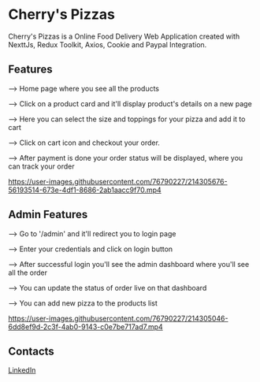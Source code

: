 # Cherry's Pizzas
Cherry's Pizzas is a Online Food Delivery Web Application created with NexttJs, Redux Toolkit, Axios, Cookie and Paypal Integration.

## Features
--> Home page where you see all the products

--> Click on a product card and it'll display product's details on a new page 

--> Here you can select the size and toppings for your pizza and add it to cart

--> Click on cart icon and checkout your order.

--> After payment is done your order status will be displayed, where you can track your order

https://user-images.githubusercontent.com/76790227/214305676-56193514-673e-4df1-8686-2ab1aacc9f70.mp4

## Admin Features
--> Go to '/admin' and it'll redirect you to login page

--> Enter your credentials and click on login button 

--> After successful login you'll see the admin dashboard where you'll see all the order

--> You can update the status of order live on that dashboard

--> You can add new pizza to the products list

https://user-images.githubusercontent.com/76790227/214305046-6dd8ef9d-2c3f-4ab0-9143-c0e7be717ad7.mp4

## Contacts
<a href="https://www.linkedin.com/in/chirag-chouhan-b48311228/" target="_blank"></i>LinkedIn</a>
